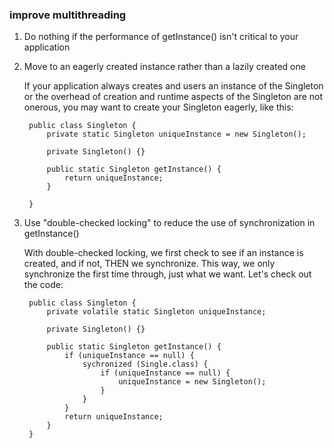 ### improve multithreading

1. Do nothing if the performance of getInstance() isn't critical to your application
2. Move to an eagerly created instance rather than a lazily created one

    If your application always creates and users an instance of the Singleton or the
    overhead of creation and runtime aspects of the Singleton are not onerous, you may
    want to create your Singleton eagerly, like this:
    
        public class Singleton {
            private static Singleton uniqueInstance = new Singleton();
            
            private Singleton() {}
            
            public static Singleton getInstance() {
                return uniqueInstance;
            }
            
        }
        
3. Use "double-checked locking" to reduce the use of synchronization in getInstance()

    With double-checked locking, we first check to see if an instance is created, and if
    not, THEN we synchronize. This way, we only synchronize the first time through, just
    what we want. Let's check out the code:
    
        public class Singleton {
            private volatile static Singleton uniqueInstance;
            
            private Singleton() {}
            
            public static Singleton getInstance() {
                if (uniqueInstance == null) {
                    sychronized (Single.class) {
                        if (uniqueInstance == null) {
                            uniqueInstance = new Singleton();
                        }
                    }
                }
                return uniqueInstance;
            }
        }
